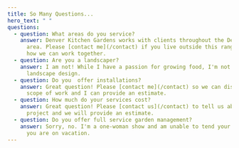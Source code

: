 ```yaml
---
title: So Many Questions...
hero_text: " "
questions:
  - question: What areas do you service?
    answer: Denver Kitchen Gardens works with clients throughout the Denver-Metro
      area. Please [contact me](/contact) if you live outside this range to see
      how we can work together.
  - question: Are you a landscaper?
    answer: I am not! While I have a passion for growing food, I'm not your gal for
      landscape design.
  - question: Do you  offer installations?
    answer: Great question! Please [contact me](/contact) so we can discuss your
      scope of work and I can provide an estimate.
  - question: How much do your services cost?
    answer: Great question! Please [contact us](/contact) to tell us about your
      project and we will provide an estimate.
  - question: Do you offer full service garden management?
    answer: Sorry, no. I'm a one-woman show and am unable to tend your garden while
      you are on vacation.
---
```

